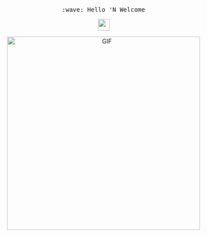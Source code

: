 <p align="center">
  <samp>
    :wave: Hello 'N Welcome
  </samp>
  <br>
  <p align="center">
      <img src="https://github.com/andro-sapien/andro-sapien/blob/master/base.gif" width="27px">
  </p>

<p align="center"><img align="center" alt="GIF" width="450px" src="https://media.giphy.com/media/13HgwGsXF0aiGY/giphy.gif" /></p>
